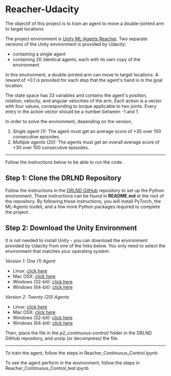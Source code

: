 # Reacher-Udacity
The objectif of this project is to train an agent to move a double-jointed arm to target locations.

The project environment is [Unity ML-Agents Reacher](https://github.com/Unity-Technologies/ml-agents/blob/master/docs/Learning-Environment-Examples.md#reacher).
Two separate versions of the Unity environment is provided by Udacity:
- containing a single agent
- containing 20 identical agents, each with its own copy of the environment

In this environment, a double-jointed arm can move to target locations. A reward of +0.1 is provided for each step that the agent's hand is in the goal location.

The state space has 33 variables and contains the agent's position, rotation, velocity, and angular velocities of the arm.
Each action is a vector with four values, corresponding to torque applicable to two joints. Every entry in the action vector should be a number between -1 and 1.

In order to solve the environment, depending on the version, 

1. *Single agent (1):* The agent must get an average score of +30 over 100 consecutive episodes.
2. *Multiple agents (20):* The agents must get an overall average score of +30 over 100 consecutive episodes.

------

Follow the instructions below to be able to run the code.

## Step 1: Clone the DRLND Repository
Follow the instructions in the [DRLND GitHub](https://github.com/udacity/deep-reinforcement-learning#dependencies) repository to set up the Python environment. These instructions can be found in **README.md** at the root of the repository. By following these instructions, you will install PyTorch, the ML-Agents toolkit, and a few more Python packages required to complete the project.

## Step 2: Download the Unity Environment
It is not needed to install Unity - you can download the environment provided by Udacity from one of the links below. You only need to select the environment that matches your operating system:

*Version 1: One (1) Agent*
  * Linux: [click here](https://s3-us-west-1.amazonaws.com/udacity-drlnd/P2/Reacher/one_agent/Reacher_Linux.zip)
  * Mac OSX: [click here](https://s3-us-west-1.amazonaws.com/udacity-drlnd/P2/Reacher/one_agent/Reacher.app.zip)
  * Windows (32-bit): [click here](https://s3-us-west-1.amazonaws.com/udacity-drlnd/P2/Reacher/one_agent/Reacher_Windows_x86.zip)
  * Windows (64-bit): [click here](https://s3-us-west-1.amazonaws.com/udacity-drlnd/P2/Reacher/one_agent/Reacher_Windows_x86_64.zip)

*Version 2: Twenty (20) Agents*
  * Linux: [click here](https://s3-us-west-1.amazonaws.com/udacity-drlnd/P2/Reacher/Reacher_Linux.zip)
  * Mac OSX: [click here](https://s3-us-west-1.amazonaws.com/udacity-drlnd/P2/Reacher/Reacher.app.zip)
  * Windows (32-bit): [click here](https://s3-us-west-1.amazonaws.com/udacity-drlnd/P2/Reacher/Reacher_Windows_x86.zip)
  * Windows (64-bit): [click here](https://s3-us-west-1.amazonaws.com/udacity-drlnd/P2/Reacher/Reacher_Windows_x86_64.zip)

Then, place the file in the _p2_continuous-control/_ folder in the DRLND GitHub repository, and unzip (or decompress) the file.

------

To train the agent, follow the steps in Reacher_Continuous_Control.ipynb

To see the agent perform in the environment, follow the steps in Reacher_Continuous_Control_test.ipynb

